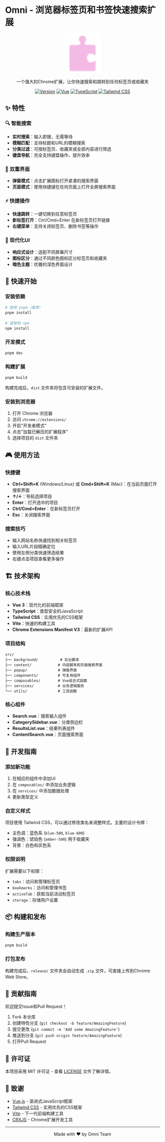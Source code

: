 # Omni - 浏览器标签页和书签快速搜索扩展

<div align="center">
  <img src="public/logo.png" alt="Omni Logo" width="128" height="128">
  
  <p>一个强大的Chrome扩展，让你快速搜索和跳转到任何标签页或收藏夹</p>
  
  [![Version](https://img.shields.io/badge/version-1.0.0-blue.svg)](package.json)
  [![Vue](https://img.shields.io/badge/Vue-3.5.17-green.svg)](https://vuejs.org/)
  [![TypeScript](https://img.shields.io/badge/TypeScript-5.8.3-blue.svg)](https://www.typescriptlang.org/)
  [![Tailwind CSS](https://img.shields.io/badge/Tailwind%20CSS-4.1.11-38B2AC.svg)](https://tailwindcss.com/)
</div>

## ✨ 特性

### 🔍 智能搜索
- **实时搜索**：输入即搜，无需等待
- **模糊匹配**：支持标题和URL的模糊搜索
- **分类过滤**：可按标签页、收藏夹或全部内容进行筛选
- **键盘导航**：完全支持键盘操作，提升效率

### 🎯 双重界面
- **弹窗模式**：点击扩展图标打开紧凑的搜索界面
- **页面模式**：使用快捷键在任何页面上打开全屏搜索界面

### ⚡ 快捷操作
- **快速跳转**：一键切换到任意标签页
- **新标签打开**：Ctrl/Cmd+Enter 在新标签页打开链接
- **右键菜单**：支持关闭标签页、删除书签等操作

### 🎨 现代化UI
- **响应式设计**：适配不同屏幕尺寸
- **图标区分**：通过不同颜色图标区分标签页和收藏夹
- **暗色主题**：优雅的深色界面设计

## 🚀 快速开始

### 安装依赖
```bash
# 使用 pnpm（推荐）
pnpm install

# 或使用 npm
npm install
```

### 开发模式
```bash
pnpm dev
```

### 构建扩展
```bash
pnpm build
```

构建完成后，`dist` 文件夹将包含可安装的扩展文件。

### 安装到浏览器
1. 打开 Chrome 浏览器
2. 访问 `chrome://extensions/`
3. 开启"开发者模式"
4. 点击"加载已解压的扩展程序"
5. 选择项目的 `dist` 文件夹

## 🎮 使用方法

### 快捷键
- **Ctrl+Shift+K** (Windows/Linux) 或 **Cmd+Shift+K** (Mac)：在当前页面打开搜索界面
- **↑/↓**：导航选择项目
- **Enter**：打开选中的项目
- **Ctrl/Cmd+Enter**：在新标签页打开
- **Esc**：关闭搜索界面

### 搜索技巧
- 输入网站名称快速找到相关标签页
- 输入URL片段精确定位
- 使用左侧分类快速筛选结果
- 右键点击项目查看更多操作

## 🏗️ 技术架构

### 核心技术栈
- **Vue 3**：现代化的前端框架
- **TypeScript**：类型安全的JavaScript
- **Tailwind CSS**：实用优先的CSS框架
- **Vite**：快速的构建工具
- **Chrome Extensions Manifest V3**：最新的扩展API

### 项目结构
```
src/
├── background/          # 后台脚本
├── content/            # 内容脚本和页面搜索界面
├── popup/              # 弹窗界面
├── components/         # 可复用组件
├── composables/        # Vue组合式函数
├── services/           # 业务逻辑服务
└── utils/              # 工具函数
```

### 核心组件
- **Search.vue**：搜索输入组件
- **CategorySidebar.vue**：分类侧边栏
- **ResultsList.vue**：结果列表组件
- **ContentSearch.vue**：页面搜索界面

## 🔧 开发指南

### 添加新功能
1. 在相应的组件中添加UI
2. 在 `composables/` 中添加业务逻辑
3. 在 `services/` 中添加数据处理
4. 更新类型定义

### 自定义样式
项目使用 Tailwind CSS，可以通过修改类名来调整样式。主要的设计令牌：
- 主色调：蓝色系 (`blue-500`, `blue-600`)
- 强调色：琥珀色 (`amber-500`) 用于收藏夹
- 背景：白色和灰色系

### 权限说明
扩展需要以下权限：
- `tabs`：访问和管理标签页
- `bookmarks`：访问和管理书签
- `activeTab`：获取当前活动标签页
- `storage`：存储用户设置

## 📦 构建和发布

### 构建生产版本
```bash
pnpm build
```

### 打包发布
构建完成后，`release/` 文件夹会自动生成 `.zip` 文件，可直接上传到Chrome Web Store。

## 🤝 贡献指南

欢迎提交Issue和Pull Request！

1. Fork 本仓库
2. 创建特性分支 (`git checkout -b feature/AmazingFeature`)
3. 提交更改 (`git commit -m 'Add some AmazingFeature'`)
4. 推送到分支 (`git push origin feature/AmazingFeature`)
5. 打开Pull Request

## 📄 许可证

本项目采用 MIT 许可证 - 查看 [LICENSE](LICENSE) 文件了解详情。

## 🙏 致谢

- [Vue.js](https://vuejs.org/) - 渐进式JavaScript框架
- [Tailwind CSS](https://tailwindcss.com/) - 实用优先的CSS框架
- [Vite](https://vitejs.dev/) - 下一代前端构建工具
- [CRXJS](https://crxjs.dev/) - Chrome扩展开发工具

---

<div align="center">
  Made with ❤️ by Omni Team
</div>
